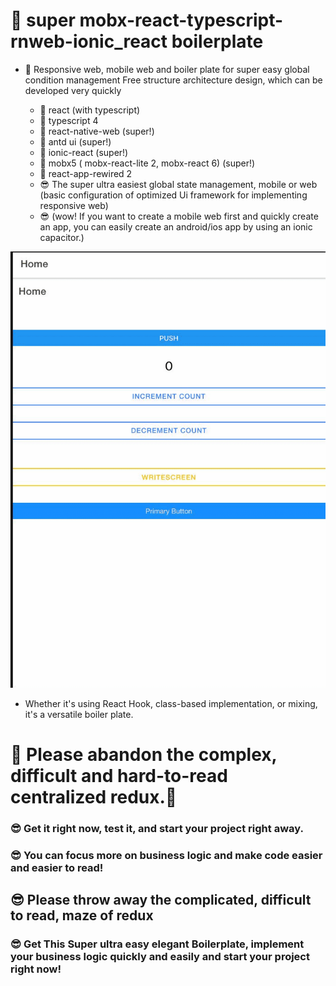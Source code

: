 # 🤣 super mobx-react-typescript-rnweb-ionic_react boilerplate

- 🤣 Responsive web, mobile web and boiler plate for super easy global condition management
  Free structure architecture design, which can be developed very quickly


    - 🤣  react (with typescript)
    - 🤣  typescript 4
    - 🤣  react-native-web (super!)
    - 🤣  antd ui (super!)
    - 🤣  ionic-react (super!)
    - 🤣  mobx5 ( mobx-react-lite 2, mobx-react 6) (super!)
    - 🤣  react-app-rewired 2 
    - 😎  The super ultra easiest global state management, mobile or web (basic configuration of optimized Ui framework for implementing responsive web)
    - 😎  <span color="red"> (wow! If you want to create a mobile web first and quickly create an app, you can easily create an android/ios app by using an ionic capacitor.) </span>
     
![Alt Text](https://github.com/kyungjoongo/react-typescript-rn_web-antd-mobx5-ionic_react-boilterplate/blob/main/src/demo.gif)

- Whether it's using React Hook, class-based implementation, or mixing, it's a versatile boiler plate.

# 🤢 Please abandon the complex, difficult and hard-to-read centralized redux.🤢
### 😎 Get it right now, test it, and start your project right away.

### 😎  You can focus more on business logic and make code easier and easier to read!

## 😎 Please throw away the complicated, difficult to read, maze of redux
### 😎 Get This Super ultra easy elegant Boilerplate, implement your business logic quickly and easily and start your project right now!
